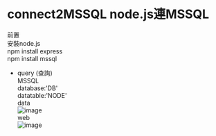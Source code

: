 connect2MSSQL  node.js連MSSQL
============
前置</br>
安裝node.js</br>
npm install express </br>
npm install mssql </br>


* query (查詢)</br>
MSSQL </br>
database:'DB'</br>
datatable:'NODE'</br>
data</br>
![image](https://imneverdied.github.io/node.js_note/pic/nodeSQL.png)</br>
web</br>
![image](https://imneverdied.github.io/node.js_note/pic/nodeSQLdata.png)</br>



